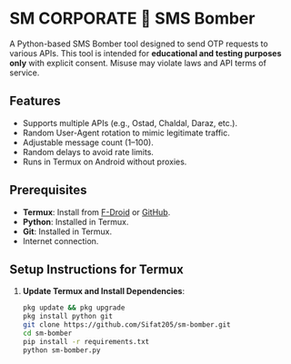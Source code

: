 # SM CORPORATE 🍁 SMS Bomber

A Python-based SMS Bomber tool designed to send OTP requests to various APIs. This tool is intended for **educational and testing purposes only** with explicit consent. Misuse may violate laws and API terms of service.

## Features
- Supports multiple APIs (e.g., Ostad, Chaldal, Daraz, etc.).
- Random User-Agent rotation to mimic legitimate traffic.
- Adjustable message count (1–100).
- Random delays to avoid rate limits.
- Runs in Termux on Android without proxies.

## Prerequisites
- **Termux**: Install from [F-Droid](https://f-droid.org/en/packages/com.termux/) or [GitHub](https://github.com/termux/termux-app).
- **Python**: Installed in Termux.
- **Git**: Installed in Termux.
- Internet connection.

## Setup Instructions for Termux

1. **Update Termux and Install Dependencies**:
   ```bash
   pkg update && pkg upgrade
   pkg install python git
   git clone https://github.com/Sifat205/sm-bomber.git
   cd sm-bomber
   pip install -r requirements.txt
   python sm-bomber.py
